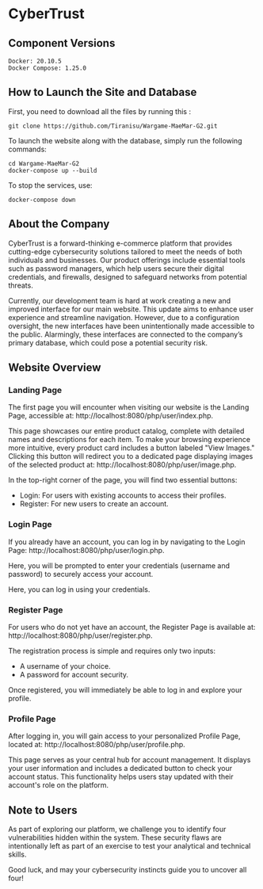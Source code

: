 # CyberTrust

## Component Versions
```
Docker: 20.10.5
Docker Compose: 1.25.0
```
## How to Launch the Site and Database

First, you need to download all the files by running this :
```
git clone https://github.com/Tiranisu/Wargame-MaeMar-G2.git
```

To launch the website along with the database, simply run the following commands:

```
cd Wargame-MaeMar-G2
docker-compose up --build
```
To stop the services, use:
```
docker-compose down
```

## About the Company

CyberTrust is a forward-thinking e-commerce platform that provides cutting-edge cybersecurity solutions tailored to meet the needs of both individuals and businesses. Our product offerings include essential tools such as password managers, which help users secure their digital credentials, and firewalls, designed to safeguard networks from potential threats.

Currently, our development team is hard at work creating a new and improved interface for our main website. This update aims to enhance user experience and streamline navigation. However, due to a configuration oversight, the new interfaces have been unintentionally made accessible to the public. Alarmingly, these interfaces are connected to the company’s primary database, which could pose a potential security risk.

## Website Overview
### Landing Page

The first page you will encounter when visiting our website is the Landing Page, accessible at:
http://localhost:8080/php/user/index.php.

This page showcases our entire product catalog, complete with detailed names and descriptions for each item. To make your browsing experience more intuitive, every product card includes a button labeled "View Images." Clicking this button will redirect you to a dedicated page displaying images of the selected product at:
http://localhost:8080/php/user/image.php.

In the top-right corner of the page, you will find two essential buttons:

- Login: For users with existing accounts to access their profiles.
- Register: For new users to create an account.

### Login Page

If you already have an account, you can log in by navigating to the Login Page:
http://localhost:8080/php/user/login.php.

Here, you will be prompted to enter your credentials (username and password) to securely access your account. 

Here, you can log in using your credentials.

### Register Page

For users who do not yet have an account, the Register Page is available at:
http://localhost:8080/php/user/register.php.

The registration process is simple and requires only two inputs:

- A username of your choice.
- A password for account security.

Once registered, you will immediately be able to log in and explore your profile.

### Profile Page

After logging in, you will gain access to your personalized Profile Page, located at:
http://localhost:8080/php/user/profile.php.

This page serves as your central hub for account management. It displays your user information and includes a dedicated button to check your account status. This functionality helps users stay updated with their account's role on the platform.



## Note to Users

As part of exploring our platform, we challenge you to identify four vulnerabilities hidden within the system. These security flaws are intentionally left as part of an exercise to test your analytical and technical skills.

Good luck, and may your cybersecurity instincts guide you to uncover all four!
